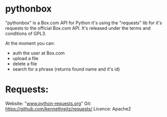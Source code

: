pythonbox
=========

"pythonbox" is a Box.com API for Python it's using the "requests" lib for it's requests to the official Box.com API. It's released under the terms and conditions of GPL3.

At the moment you can:
- auth the user at Box.com
- upload a file
- delete a file
- search for a phrase (returns found name and it's id)

Requests:
==
Website: "www.python-requests.org"
Git: https://github.com/kennethreitz/requests/
Licence: Apache2


